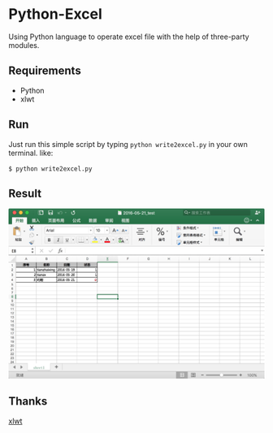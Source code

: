 # Python-Excel
Using Python language to operate excel file with the help of three-party modules.

## Requirements

- Python
- xlwt

## Run 

Just run this simple script by typing `python write2excel.py` in your own terminal. like:

```
$ python write2excel.py
```


## Result

![write2excel](./write2excel.png)

## Thanks

[xlwt](https://github.com/python-excel/xlwt)
